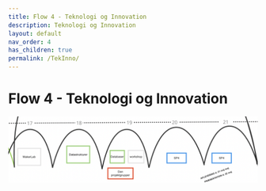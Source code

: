 ```yaml
---
title: Flow 4 - Teknologi og Innovation
description: Teknologi og Innovation
layout: default
nav_order: 4
has_children: true
permalink: /TekInno/
---
```


# Flow 4 - Teknologi og Innovation

![Learning arches](../assets/images/learningArchesFlow4.png)
 